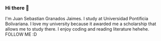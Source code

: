### Hi there 👋
I'm Juan Sebastian Granados Jaimes. I study at Universidad Pontificia Bolivariana. I love my university because it awarded me a scholarship that allows me to study there. I enjoy coding and reading literature hehehe. FOLLOW ME :D
<!--
**SebastianGranadosJ/SebastianGranadosJ** is a ✨ _special_ ✨ repository because its `README.md` (this file) appears on your GitHub profile.

Here are some ideas to get you started:

- 🔭 I’m currently working on ...
- 🌱 I’m currently learning ...
- 👯 I’m looking to collaborate on ...
- 🤔 I’m looking for help with ...
- 💬 Ask me about ...
- 📫 How to reach me: ...
- 😄 Pronouns: ...
- ⚡ Fun fact: ...
-->
